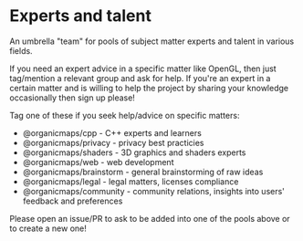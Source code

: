 # Experts and talent

An umbrella "team" for pools of subject matter experts and talent in various fields.

If you need an expert advice in a specific matter like OpenGL, then just tag/mention a relevant group and ask for help.
If you're an expert in a certain matter and is willing to help the project by sharing your knowledge occasionally then sign up please!

Tag one of these if you seek help/advice on specific matters:
- @organicmaps/cpp - C++ experts and learners
- @organicmaps/privacy - privacy best practicies
- @organicmaps/shaders - 3D graphics and shaders experts
- @organicmaps/web - web development
- @organicmaps/brainstorm - general brainstorming of raw ideas
- @organicmaps/legal - legal matters, licenses compliance
- @organicmaps/community - community relations, insights into users' feedback and preferences

Please open an issue/PR to ask to be added into one of the pools above or to create a new one!
